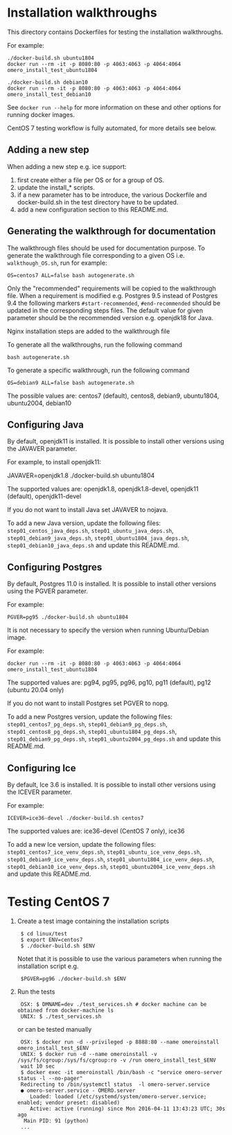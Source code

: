 Installation walkthroughs
=========================

This directory contains Dockerfiles for testing the installation walkthroughs.

For example:

    ./docker-build.sh ubuntu1804
    docker run --rm -it -p 8080:80 -p 4063:4063 -p 4064:4064 omero_install_test_ubuntu1804

    ./docker-build.sh debian10
    docker run --rm -it -p 8080:80 -p 4063:4063 -p 4064:4064 omero_install_test_debian10

See `docker run --help` for more information on these and other options
for running docker images.

CentOS 7 testing workflow is fully automated, for more details see below.


Adding a new step
-----------------

When adding a new step e.g. ice support:
1. first create either a file per OS or for a group of OS.
2. update the install_* scripts.
3. if a new parameter has to be introduce, the various Dockerfile and docker-build.sh in the 
test directory have to be updated.
4. add a new configuration section to this README.md.

Generating the walkthrough for documentation
--------------------------------------------

The walkthrough files should be used for documentation purpose.
To generate the walkthrough file corresponding to a given OS i.e. `walkthough_OS.sh`,
run for example:

    OS=centos7 ALL=false bash autogenerate.sh

Only the "recommended" requirements will be copied to the walkthrough file.
When a requirement is modified e.g. Postgres 9.5 instead of Postgres 9.4
the following markers `#start-recommended`, `#end-recommended` should be updated
in the corresponding steps files.
The default value for given parameter should be the recommended version
e.g. openjdk18 for Java.

Nginx installation steps are added to the walkthrough file

To generate all the walkthroughs, run the following command
    
    bash autogenerate.sh

To generate a specific walkthrough, run the following command

    OS=debian9 ALL=false bash autogenerate.sh

The possible values are:
centos7 (default), centos8, debian9, ubuntu1804, ubuntu2004, debian10

Configuring Java
----------------

By default, openjdk11 is installed.
It is possible to install other versions using the JAVAVER parameter.

For example, to install openjdk11:

JAVAVER=openjdk1.8 ./docker-build.sh ubuntu1804

The supported values are: 
openjdk1.8, openjdk1.8-devel, openjdk11 (default), openjdk11-devel

If you do not want to install Java set JAVAVER to nojava.

To add a new Java version, update the following files: 
`step01_centos_java_deps.sh`, `step01_ubuntu_java_deps.sh`,
`step01_debian9_java_deps.sh`, `step01_ubuntu1804_java_deps.sh`,
`step01_debian10_java_deps.sh`
and update this README.md.

Configuring Postgres
--------------------

By default, Postgres 11.0 is installed.
It is possible to install other versions using the PGVER parameter.

For example:
    
    PGVER=pg95 ./docker-build.sh ubuntu1804
    
It is not necessary to specify the version when running Ubuntu/Debian image.

For example:

    docker run --rm -it -p 8080:80 -p 4063:4063 -p 4064:4064 omero_install_test_ubuntu1804


The supported values are: 
pg94, pg95, pg96, pg10, pg11 (default), pg12 (ubuntu 20.04 only)

If you do not want to install Postgres set PGVER to nopg.

To add a new Postgres version, update the following files: 
`step01_centos7_pg_deps.sh`, `step01_debian9_pg_deps.sh`,
`step01_centos8_pg_deps.sh`, `step01_ubuntu1804_pg_deps.sh`,
`step01_debian9_pg_deps.sh`, `step01_ubuntu2004_pg_deps.sh` and update this README.md.

Configuring Ice
---------------

By default, Ice 3.6 is installed.
It is possible to install other versions using the ICEVER parameter.

For example:

    ICEVER=ice36-devel ./docker-build.sh centos7

The supported values are: 
ice36-devel (CentOS 7 only), ice36

To add a new Ice version, update the following files:
`step01_centos7_ice_venv_deps.sh`, `step01_ubuntu_ice_venv_deps.sh`,
`step01_debian9_ice_venv_deps.sh`, `step01_ubuntu1804_ice_venv_deps.sh`,
`step01_debian10_ice_venv_deps.sh`, `step01_ubuntu2004_ice_venv_deps.sh`
and update this README.md.


Testing CentOS 7
================

1. Create a test image containing the installation scripts

        $ cd linux/test
        $ export ENV=centos7
        $ ./docker-build.sh $ENV

     Notet that it is possible to use the various parameters when running the installation script e.g.

        $PGVER=pg96 ./docker-build.sh $ENV

2. Run the tests

        OSX: $ DMNAME=dev ./test_services.sh # docker machine can be obtained from docker-machine ls
        UNIX: $ ./test_services.sh

    or can be tested manually

        OSX: $ docker run -d --privileged -p 8888:80 --name omeroinstall omero_install_test_$ENV
        UNIX: $ docker run -d --name omeroinstall -v /sys/fs/cgroup:/sys/fs/cgroup:ro -v /run omero_install_test_$ENV
        wait 10 sec
        $ docker exec -it omeroinstall /bin/bash -c "service omero-server status -l --no-pager"
        Redirecting to /bin/systemctl status  -l omero-server.service
        ● omero-server.service - OMERO.server
           Loaded: loaded (/etc/systemd/system/omero-server.service; enabled; vendor preset: disabled)
           Active: active (running) since Mon 2016-04-11 13:43:23 UTC; 30s ago
         Main PID: 91 (python)
        ...
